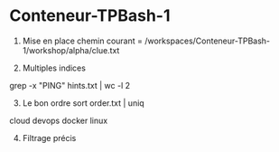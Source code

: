 # Conteneur-TPBash-1

1) Mise en place
chemin courant = /workspaces/Conteneur-TPBash-1/workshop/alpha/clue.txt

2) Multiples indices

grep -x "PING" hints.txt | wc -l
2

3) Le bon ordre
sort order.txt | uniq

cloud
devops
docker
linux

4) Filtrage précis